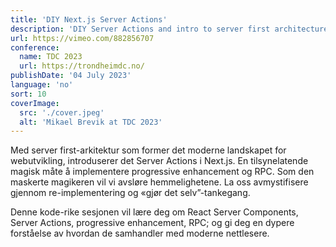 ```yaml
---
title: 'DIY Next.js Server Actions'
description: 'DIY Server Actions and intro to server first architecture thinking'
url: https://vimeo.com/882856707
conference:
  name: TDC 2023
  url: https://trondheimdc.no/
publishDate: '04 July 2023'
language: 'no'
sort: 10
coverImage:
  src: './cover.jpeg'
  alt: 'Mikael Brevik at TDC 2023'
---
```


Med server first-arkitektur som former det moderne landskapet for webutvikling, introduserer det Server Actions i Next.js. En tilsynelatende magisk måte å implementere progressive enhancement og RPC. Som den maskerte magikeren vil vi avsløre hemmelighetene. La oss avmystifisere gjennom re-implementering og «gjør det selv”-tankegang.

Denne kode-rike sesjonen vil lære deg om React Server Components, Server Actions, progressive enhancement, RPC; og gi deg en dypere forståelse av hvordan de samhandler med moderne nettlesere.
